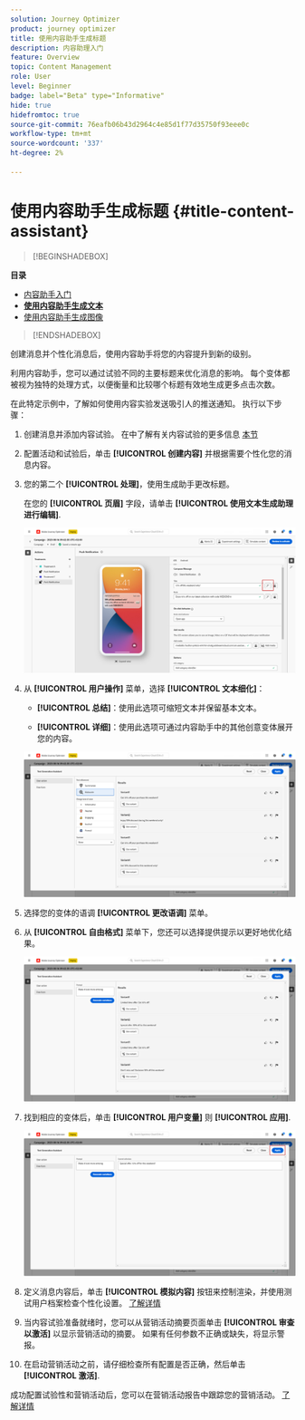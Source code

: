 ```yaml
---
solution: Journey Optimizer
product: journey optimizer
title: 使用内容助手生成标题
description: 内容助理入门
feature: Overview
topic: Content Management
role: User
level: Beginner
badge: label="Beta" type="Informative"
hide: true
hidefromtoc: true
source-git-commit: 76eafb06b43d2964c4e85d1f77d35750f93eee0c
workflow-type: tm+mt
source-wordcount: '337'
ht-degree: 2%

---
```


# 使用内容助手生成标题 {#title-content-assistant}

>[!BEGINSHADEBOX]

**目录**

* [内容助手入门](gs-generative.md)
* **[使用内容助手生成文本](generative-title.md)**
* [使用内容助手生成图像](generative-image.md)

>[!ENDSHADEBOX]


创建消息并个性化消息后，使用内容助手将您的内容提升到新的级别。

利用内容助手，您可以通过试验不同的主要标题来优化消息的影响。 每个变体都被视为独特的处理方式，以便衡量和比较哪个标题有效地生成更多点击次数。

在此特定示例中，了解如何使用内容实验发送吸引人的推送通知。 执行以下步骤：

1. 创建消息并添加内容试验。 在中了解有关内容试验的更多信息 [本节](../campaigns/content-experiment.md)

1. 配置活动和试验后，单击 **[!UICONTROL 创建内容]** 并根据需要个性化您的消息内容。

1. 您的第二个 **[!UICONTROL 处理]**，使用生成助手更改标题。

   在您的 **[!UICONTROL 页眉]** 字段，请单击 **[!UICONTROL 使用文本生成助理进行编辑]**.

   ![](assets/gen-ai-title-1.png)

1. 从 **[!UICONTROL 用户操作]** 菜单，选择 **[!UICONTROL 文本细化]**：

   * **[!UICONTROL 总结]**：使用此选项可缩短文本并保留基本文本。

   * **[!UICONTROL 详细]**：使用此选项可通过内容助手中的其他创意变体展开您的内容。

   ![](assets/gen-ai-title-2.png)

1. 选择您的变体的语调 **[!UICONTROL 更改语调]** 菜单。

1. 从 **[!UICONTROL 自由格式]** 菜单下，您还可以选择提供提示以更好地优化结果。

   ![](assets/gen-ai-title-3.png)

1. 找到相应的变体后，单击 **[!UICONTROL 用户变量]** 则 **[!UICONTROL 应用]**.

   ![](assets/gen-ai-title-4.png)

1. 定义消息内容后，单击 **[!UICONTROL 模拟内容]** 按钮来控制渲染，并使用测试用户档案检查个性化设置。 [了解详情](../email/preview.md)

1. 当内容试验准备就绪时，您可以从营销活动摘要页面单击 **[!UICONTROL 审查以激活]** 以显示营销活动的摘要。 如果有任何参数不正确或缺失，将显示警报。

1. 在启动营销活动之前，请仔细检查所有配置是否正确，然后单击 **[!UICONTROL 激活]**.

成功配置试验性和营销活动后，您可以在营销活动报告中跟踪您的营销活动。 [了解详情](../reports/campaign-global-report.md#experimentation-report)

